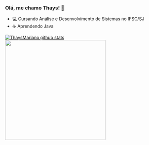 ### Olá, me chamo Thays! 👋
- 💻 Cursando Análise e Desenvolvimento de Sistemas no IFSC/SJ
- ☕ Aprendendo Java



<a href="https://github.com/ThaysMariano">
 <img align="center" src="https://github-readme-stats.vercel.app/api?username=ThaysMariano&show_icons=false&theme=react&line_height=17" alt="ThaysMariano github stats"  />
 <img align="center" src="https://github-readme-stats.vercel.app/api/top-langs/?username=ThaysMariano&layout=compact&theme=react&hide_border=true" width="325" />
</a>


